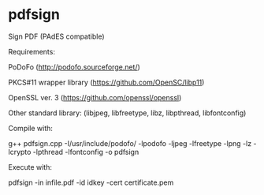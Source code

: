 # pdfsign
Sign PDF (PAdES compatible)

Requirements:

PoDoFo (http://podofo.sourceforge.net/)

PKCS#11 wrapper library (https://github.com/OpenSC/libp11)

OpenSSL ver. 3 (https://github.com/openssl/openssl)

Other standard library: (libjpeg, libfreetype, libz, libpthread, libfontconfig)


Compile with:

g++ pdfsign.cpp -I/usr/include/podofo/ -lpodofo -ljpeg -lfreetype -lpng -lz -lcrypto -lpthread -lfontconfig -o pdfsign


Execute with:

pdfsign -in infile.pdf -id idkey -cert certificate.pem
